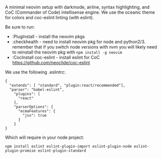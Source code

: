 A minimal neovim setup with darkmode, airline, syntax highlighting, and CoC (Commander of Code) intellisense engine.  We use the oceanic theme for colors and coc-eslint linting (with eslint).

Be sure to run:

* :PlugInstall - install the neovim pkgs
* :checkhealth - need to install neovim pkg for node and python2/3. remember that if you switch node versions with nvm you will likely need to reinstall the neovim pkg with `npm install -g neovim`
* :CocInstall coc-eslint - install eslint for CoC https://github.com/neoclide/coc-eslint

We use the following .eslintrc:

```
{
  "extends": [ "standard", "plugin:react/recommended"],
  "parser": "babel-eslint",
    "plugins": [
      "react"
    ],
    "parserOptions": {
      "ecmaFeatures": {
        "jsx": true
      }
    }
}
```

Which will require in your node project:

```
npm install eslint eslint-plugin-import eslint-plugin-node eslint-plugin-promise eslint-plugin-standard
```
